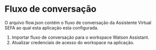 # Fluxo de conversação

O arquivo flow.json contém o fluxo de conversação da Assistente Virtual SEFA ao qual esta aplicação esta configurada.

1. Importar fluxo de conversação para o workspace Watson Assistant.
1. Atualizar credenciais de acesso do workspace na aplicação.
